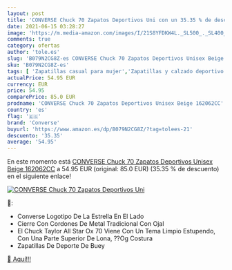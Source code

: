 ```yaml
---
layout: post
title: 'CONVERSE Chuck 70 Zapatos Deportivos Uni con un 35.35 % de descuento'
date: 2021-06-15 03:28:27
image: 'https://m.media-amazon.com/images/I/21S8YFDKW4L._SL500_._SL400_.jpg'
comments: true
category: ofertas
author: 'tole.es'
slug: 'B079N2CG8Z-es CONVERSE Chuck 70 Zapatos Deportivos Unisex Beige 162062CC'
sku: 'B079N2CG8Z-es'
tags: [ 'Zapatillas casual para mujer','Zapatillas y calzado deportivo para mujer','Zapatos','Zapatos para mujer','Zapatos y complementos','converse','zapatos', ]
actualPrice: 54.95 EUR
currency: EUR
price: 54.95
comparePrice: 85.0 EUR
prodname: 'CONVERSE Chuck 70 Zapatos Deportivos Unisex Beige 162062CC'
country: 'es'
flag: '🇪🇸'
brand: 'Converse'
buyurl: 'https://www.amazon.es/dp/B079N2CG8Z/?tag=tolees-21'
descuento: '35.35'
average: '54.95'
---
```


En este momento está [CONVERSE Chuck 70 Zapatos Deportivos Unisex Beige 162062CC](https://www.amazon.es/dp/B079N2CG8Z/?tag=tolees-21) a 54.95 EUR (original: 85.0 EUR) (35.35 %  de descuento) en el siguiente enlace!

[![CONVERSE Chuck 70 Zapatos Deportivos Uni](https://m.media-amazon.com/images/I/21S8YFDKW4L._SL500_._SL400_.jpg)](https://www.amazon.es/dp/B079N2CG8Z/?tag=tolees-21)

🔎:

- Converse Logotipo De La Estrella En El Lado
- Cierre Con Cordones De Metal Tradicional Con Ojal
- El Chuck Taylor All Star Ox 70 Viene Con Un Tema Limpio Estupendo, Con Una Parte Superior De Lona, ??Og Costura
- Zapatillas De Deporte De Buey

[🛒 Aquí!!!](https://www.amazon.es/dp/B079N2CG8Z/?tag=tolees-21)
